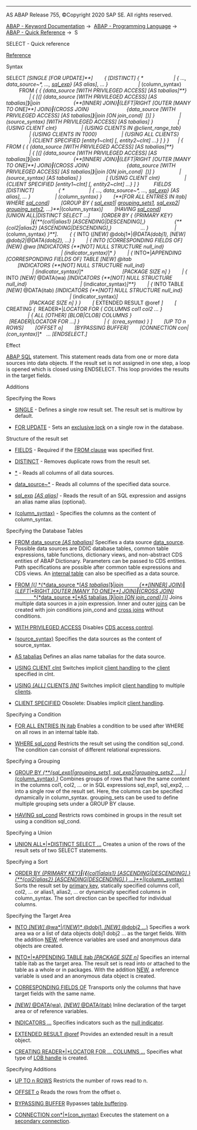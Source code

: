   

* * *

AS ABAP Release 755, ©Copyright 2020 SAP SE. All rights reserved.

[ABAP - Keyword Documentation](javascript:call_link\('abenabap.htm'\)) →  [ABAP - Programming Language](javascript:call_link\('abenabap_reference.htm'\)) →  [ABAP - Quick Reference](javascript:call_link\('abenabap_shortref.htm'\)) →  S

SELECT - Quick reference

[Reference](javascript:call_link\('abapselect.htm'\))

Syntax

SELECT *\[*SINGLE *\[*FOR UPDATE*\]**\]*
       *{* *\[*DISTINCT*\]* *{* \*
                    *|* *{* ..., data\_source~\*, ..., [sql\_exp](javascript:call_link\('abensql_exp_shortref.htm'\))*}* *\[*AS alias*\]*, ... *}*
                    *|* (column\_syntax)
         FROM *{* *{* *{*data\_source *\[*WITH PRIVILEGED ACCESS*\]* *\[*AS tabalias*\]**}*
                *|* *{* *\[*(*\]* *{*data\_source *\[*WITH PRIVILEGED ACCESS*\]* *\[*AS tabalias*\]**}**|*join
                      *{**\[*INNER*\]* JOIN*}**|**{*LEFT*|*RIGHT *\[*OUTER *\[*MANY TO ONE*\]**\]* JOIN*}**|**{*CROSS JOIN*}*
                         *{*data\_source *\[*WITH PRIVILEGED ACCESS*\]* *\[*AS tabalias*\]**}**|*join *\[*ON join\_cond*\]*  *\[*)*\]* *}*
                *|* (source\_syntax) *\[*WITH PRIVILEGED ACCESS*\]* *\[*AS tabalias*\]* *}*
                *\[* *{*USING CLIENT clnt*}*
                *|* *{*USING CLIENTS IN @client\_range\_tab*}*
                *|* *{*USING CLIENTS IN T000*}*
                *|* *{*USING ALL CLIENTS*}*
                *|* *{*CLIENT SPECIFIED *\[*entity1~clnt*\]* *\[*, entity2~clnt*\]* ...*}* *\]* *}* *}*
     *|* *{* FROM *{* *{* *{*data\_source *\[*WITH PRIVILEGED ACCESS*\]* *\[*AS tabalias*\]**}*
                *|* *{* *\[*(*\]* *{*data\_source *\[*WITH PRIVILEGED ACCESS*\]* *\[*AS tabalias*\]**}**|*join
                      *{**\[*INNER*\]* JOIN*}**|**{*LEFT*|*RIGHT *\[*OUTER *\[*MANY TO ONE*\]**\]* JOIN*}**|**{*CROSS JOIN*}*
                         *{*data\_source *\[*WITH PRIVILEGED ACCESS*\]* *\[*AS tabalias*\]**}**|*join *\[*ON join\_cond*\]*  *\[*)*\]* *}*
                *|* (source\_syntax) *\[*AS tabalias*\]* *}*
                *\[* *{*USING CLIENT clnt*}*
                *|* *{*CLIENT SPECIFIED *\[*entity1~clnt*\]* *\[*, entity2~clnt*\]* ...*}* *\]* *}*
         FIELDS *\[*DISTINCT*\]*
                *{* \*
                *|* *{* ..., data\_source~\*, ..., [sql\_exp](javascript:call_link\('abensql_exp_shortref.htm'\))*}* *\[*AS alias*\]*, ... *}*
                *|* (column\_syntax) *}*
       *\[**\[*FOR ALL ENTRIES IN itab*\]* WHERE [sql\_cond](javascript:call_link\('abensql_cond_shortref.htm'\))*\]*
       *\[*GROUP BY *{* [sql\_exp1](javascript:call_link\('abensql_exp_shortref.htm'\))*|* [grouping\_sets1](javascript:call_link\('abapgrouping_sets_clause.htm'\)), [sql\_exp2](javascript:call_link\('abensql_exp_shortref.htm'\))*|* [grouping\_sets2](javascript:call_link\('abapgrouping_sets_clause.htm'\)), ...*}**|*(column\_syntax)*\]*
       *\[*HAVING [sql\_cond](javascript:call_link\('abensql_cond_shortref.htm'\))*\]*
       *\[*UNION ALL*|*DISTINCT SELECT ...*\]*
       *\[*ORDER BY *{* *{*PRIMARY KEY*}*
                 *|**{**{**{*col1*|*alias1*}* *\[*ASCENDING*|*DESCENDING*\]*,*}*
                   *{**{*col2*|*alias2*}* *\[*ASCENDING*|*DESCENDING*\]*,*}*
                   ... *}*
                 *|* (column\_syntax) *}**\]*.
       *{* *{* INTO (*\[*NEW*\]* @dobj1*|*@DATA(dobj1), *\[*NEW*\]* @dobj2|@DATA(dobj2), ...) *}*
       *|* *{* INTO *\[*CORRESPONDING FIELDS OF*\]* *\[*NEW*\]* @wa *\[*INDICATORS *{**\[*NOT*\]* NULL STRUCTURE null\_ind*}*
                                                        *|* (indicator\_syntax)*\]* *}*
       *|* *{* INTO*|*APPENDING *\[*CORRESPONDING FIELDS OF*\]* TABLE *\[*NEW*\]* @itab
                          *\[*INDICATORS *{**\[*NOT*\]* NULL STRUCTURE null\_ind*}*
                                    *|* (indicator\_syntax)*\]*
                          *\[*PACKAGE SIZE n*\]* *}*
       *|* *{* INTO *\[*NEW*\]* @DATA(wa) *\[*INDICATORS *{**\[*NOT*\]* NULL STRUCTURE null\_ind*}*
                                    *|* (indicator\_syntax)*\]**}*
       *|* *{* INTO TABLE *\[*NEW*\]* @DATA(itab) *\[*INDICATORS *{**\[*NOT*\]* NULL STRUCTURE null\_ind*}*
                                            *|* (indicator\_syntax)*\]*
                                  *\[*PACKAGE SIZE n*\]* *}* *}*
       *\[* EXTENDED RESULT @oref *\]*
       *\[* CREATING *{*  READER*|*LOCATOR FOR *{* COLUMNS col1 col2 ... *}*
                                 *|* *{* ALL *\[*OTHER*\]* *\[*BLOB*|*CLOB*\]* COLUMNS *}*
                    *\[*READER*|*LOCATOR FOR ...*\]* *}*
                *|* *{*  (crea\_syntax) *}* *\]*
       *\[*UP TO n ROWS*\]*
       *\[*OFFSET o*\]*
       *\[*BYPASSING BUFFER*\]*
       *\[*CONNECTION con*|*(con\_syntax)*\]*
  ...
*\[*ENDSELECT.*\]*

Effect

[ABAP SQL](javascript:call_link\('abenabap_sql_glosry.htm'\) "Glossary Entry") statement. This statement reads data from one or more data sources into data objects. If the result set is not assigned in one step, a loop is opened which is closed using ENDSELECT. This loop provides the results in the target fields.

Additions

Specifying the Rows

-   [SINGLE](javascript:call_link\('abapselect_single.htm'\)) - Defines a single row result set. The result set is multirow by default.
    

-   [FOR UPDATE](javascript:call_link\('abapselect_single.htm'\)) - Sets an [exclusive lock](javascript:call_link\('abenexclusive_lock_glosry.htm'\) "Glossary Entry") on a single row in the database.
    

Structure of the result set

-   [FIELDS](javascript:call_link\('abapselect.htm'\)) - Required if the [FROM clause](javascript:call_link\('abapfrom_clause.htm'\)) was specified first.
    

-   [DISTINCT](javascript:call_link\('abapselect_clause.htm'\)) - Removes duplicate rows from the result set.
    

-   [\*](javascript:call_link\('abapselect_list.htm'\)) - Reads all columns of all data sources.
    

-   [data\_source~\*](javascript:call_link\('abapselect_list.htm'\)) - Reads all columns of the specified data source.
    

-   [sql\_exp](javascript:call_link\('abapsql_expr.htm'\)) [*\[*AS alias*\]*](javascript:call_link\('abapselect_list.htm'\)) - Reads the result of an SQL expression and assigns an alias name alias (optional).
    

-   [(column\_syntax)](javascript:call_link\('abapselect_list.htm'\)) - Specifies the columns as the content of column\_syntax.
    

Specifying the Database Tables

-   [FROM data\_source *\[*AS tabalias*\]*](javascript:call_link\('abapfrom_clause.htm'\))
    Specifies a data source [data\_source](javascript:call_link\('abapselect_data_source.htm'\)). Possible data sources are DDIC database tables, common table expressions, table functions, dictionary views, and non-abstract CDS entities of ABAP Dictionary. Parameters can be passed to CDS entities. Path specifications are possible after common table expressions and CDS views. An [internal table](javascript:call_link\('abapselect_itab.htm'\)) can also be specified as a data source.
    

-   [FROM *\[*(*\]* *{*data\_source *\[*AS tabalias*\]**}**|*join
              *{**\[*INNER*\]* JOIN*}**|**{*LEFT*|*RIGHT *\[*OUTER *\[*MANY TO ONE*\]**\]* JOIN*}**|**{*CROSS JOIN*}*
                 *{*data\_source *\[*AS tabalias *\]**}**|*join *\[*ON join\_cond*\]* *\[*)*\]*](javascript:call_link\('abapselect_join.htm'\))
    Joins multiple data sources in a join expression. Inner and outer [joins](javascript:call_link\('abapselect_join.htm'\)) can be created with join conditions join\_cond and [cross joins](javascript:call_link\('abapselect_join.htm'\)) without conditions.
    

-   [WITH PRIVILEGED ACCESS](javascript:call_link\('abapselect_data_source.htm'\))
    Disables [CDS access control](javascript:call_link\('abencds_access_control_glosry.htm'\) "Glossary Entry").
    

-   [(source\_syntax)](javascript:call_link\('abapfrom_clause.htm'\))
    Specifies the data sources as the content of source\_syntax.
    

-   [AS tabalias](javascript:call_link\('abapfrom_clause.htm'\))
    Defines an alias name tabalias for the data source.
    

-   [USING CLIENT clnt](javascript:call_link\('abapselect_client.htm'\))
    Switches implicit [client handling](javascript:call_link\('abenclient_handling_glosry.htm'\) "Glossary Entry") to the [client](javascript:call_link\('abenclient_glosry.htm'\) "Glossary Entry") specified in clnt.
    

-   [USING *\[*ALL*\]* CLIENTS *\[*IN*\]*](javascript:call_link\('abapselect_client.htm'\))
    Switches implicit [client handling](javascript:call_link\('abenclient_handling_glosry.htm'\) "Glossary Entry") to multiple [clients](javascript:call_link\('abenclient_glosry.htm'\) "Glossary Entry").
    

-   [CLIENT SPECIFIED](javascript:call_link\('abapselect_client_obsolete.htm'\))
    Obsolete: Disables implicit [client handling](javascript:call_link\('abenclient_handling_glosry.htm'\) "Glossary Entry").
    

Specifying a Condition

-   [FOR ALL ENTRIES IN itab](javascript:call_link\('abenwhere_all_entries.htm'\))
    Enables a condition to be used after WHERE on all rows in an internal table itab.
    

-   [WHERE sql\_cond](javascript:call_link\('abapwhere.htm'\))
    Restricts the result set using the condition sql\_cond. The condition can consist of different relational expressions.
    

Specifying a Grouping

-   [GROUP BY *{**{*sql\_exp1*|*grouping\_sets1, sql\_exp2*|*grouping\_sets2, ...*}* *|* (column\_syntax) *}*](javascript:call_link\('abapgroupby_clause.htm'\))
    Combines groups of rows that have the same content in the columns col1, col2, ... or in SQL expressions sql\_exp1, sql\_exp2, ... into a single row of the result set. Here, the columns can be specified dynamically in column\_syntax. grouping\_sets can be used to define multiple grouping sets under a GROUP BY clause.
    

-   [HAVING sql\_cond](javascript:call_link\('abaphaving_clause.htm'\))
    Restricts rows combined in groups in the result set using a condition sql\_cond.
    

Specifying a Union

-   [UNION ALL*|*DISTINCT SELECT ...](javascript:call_link\('abapunion_clause.htm'\))
    Creates a union of the rows of the result sets of two SELECT statements.
    

Specifying a Sort

-   [ORDER BY
    *{*PRIMARY KEY*}**|**{**{**{*col1*|*alais1*}* *\[*ASCENDING*|*DESCENDING*\]*,*}*
    *{**{*col2*|*alias2*}* *\[*ASCENDING*|*DESCENDING*\]*,*}* ...*}**|*(column\_syntax)](javascript:call_link\('abaporderby_clause.htm'\))
    Sorts the result set by [primary key](javascript:call_link\('abenprimary_key_glosry.htm'\) "Glossary Entry"), statically specified columns col1, col2, ... or alias1, alias2, ... or dynamically specified columns in column\_syntax. The sort direction can be specified for individual columns.
    

Specifying the Target Area

-   [INTO *\[*NEW*\]* @wa*|*(*\[*NEW*\]* @dobj1, *\[*NEW*\]* @dobj2 ...)](javascript:call_link\('abapinto_clause.htm'\))
    Specifies a work area wa or a list of data objects dobj1 dobj2 ... as the target fields. With the addition [NEW](javascript:call_link\('abapselect_into_target.htm'\)), reference variables are used and anonymous data objects are created.
    

-   [INTO*|*APPENDING TABLE itab *\[*PACKAGE SIZE n*\]*](javascript:call_link\('abapinto_clause.htm'\))
    Specifies an internal table itab as the target area. The result set is read into or attached to the table as a whole or in packages. With the addition [NEW](javascript:call_link\('abapselect_into_target.htm'\)), a reference variable is used and an anonymous data object is created.
    

-   [CORRESPONDING FIELDS OF](javascript:call_link\('abapinto_clause.htm'\))
    Transports only the columns that have target fields with the same name.
    

-   [*\[*NEW*\]* @DATA(wa)](javascript:call_link\('abapinto_clause.htm'\)), [*\[*NEW*\]* @DATA(itab)](javascript:call_link\('abapinto_clause.htm'\))
    Inline declaration of the target area or of reference variables.
    

-   [INDICATORS ...](javascript:call_link\('abapselect_indicators.htm'\))
    Specifies indicators such as the [null indicator](javascript:call_link\('abennull_indicator_glosry.htm'\) "Glossary Entry").
    

-   [EXTENDED RESULT @oref](javascript:call_link\('abapselect_extended_result.htm'\))
    Provides an extended result in a result object.
    

-   [CREATING READER*|*LOCATOR FOR ... COLUMNS ...](javascript:call_link\('abapselect_creating.htm'\))
    Specifies what type of [LOB handle](javascript:call_link\('abenlob_handle_glosry.htm'\) "Glossary Entry") is created.
    

Specifying Additions

-   [UP TO n ROWS](javascript:call_link\('abapselect_up_to_offset.htm'\))
    Restricts the number of rows read to n.
    

-   [OFFSET o](javascript:call_link\('abapselect_up_to_offset.htm'\))
    Reads the rows from the offset o.
    

-   [BYPASSING BUFFER](javascript:call_link\('abapselect_additions.htm'\))
    Bypasses [table buffering](javascript:call_link\('abentable_buffering_glosry.htm'\) "Glossary Entry").
    

-   [CONNECTION con*|*(con\_syntax)](javascript:call_link\('abapselect_additions.htm'\))
    Executes the statement on a [secondary connection](javascript:call_link\('abensecondary_db_connection_glosry.htm'\) "Glossary Entry").